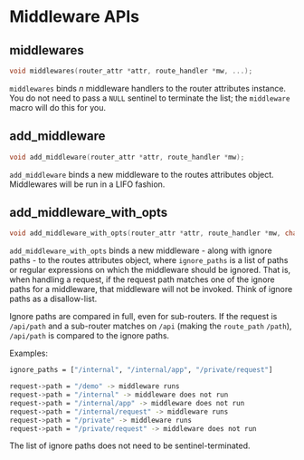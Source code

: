 # Middleware APIs

## middlewares

```c
void middlewares(router_attr *attr, route_handler *mw, ...);
```

`middlewares` binds *n* middleware handlers to the router attributes instance.
You do not need to pass a `NULL` sentinel to terminate the list; the `middleware` macro
will do this for you.

<!-- TODO: examples in reference -->

## add_middleware

```c
void add_middleware(router_attr *attr, route_handler *mw);
```

`add_middleware` binds a new middleware to the routes attributes object. Middlewares will be run in a LIFO fashion.

## add_middleware_with_opts

```c
void add_middleware_with_opts(router_attr *attr, route_handler *mw, char *ignore_path, ...);
```

`add_middleware_with_opts` binds a new middleware - along with ignore
paths - to the routes attributes object, where `ignore_paths` is a list of paths or regular expressions on which the middleware should be ignored.
That is, when handling a request, if the request path matches one of the ignore paths for a middleware, that
middleware will not be invoked. Think of ignore paths as a disallow-list.

Ignore paths are compared in full, even for sub-routers. If the request is
`/api/path` and a sub-router matches on `/api` (making the `route_path` `/path`),
`/api/path` is compared to the ignore paths.

Examples:

```sh
ignore_paths = ["/internal", "/internal/app", "/private/request"]

request->path = "/demo" -> middleware runs
request->path = "/internal" -> middleware does not run
request->path = "/internal/app" -> middleware does not run
request->path = "/internal/request" -> middleware runs
request->path = "/private" -> middleware runs
request->path = "/private/request" -> middleware does not run
```

The list of ignore paths does not need to be sentinel-terminated.
